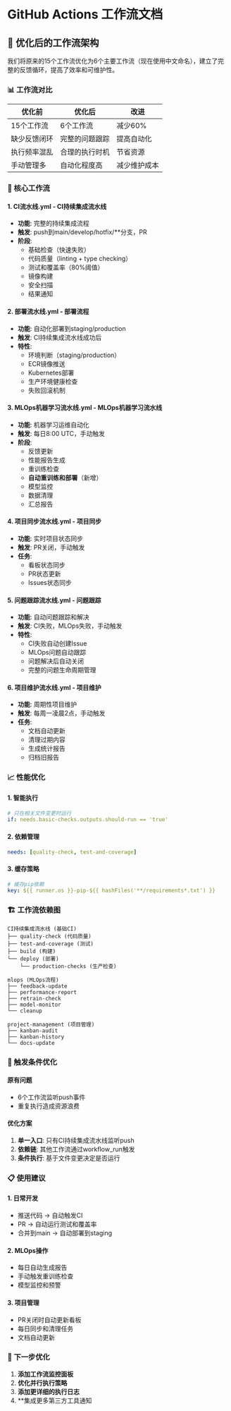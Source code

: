 # GitHub Actions 工作流文档

## 🔄 优化后的工作流架构

我们将原来的15个工作流优化为6个主要工作流（现在使用中文命名），建立了完整的反馈循环，提高了效率和可维护性。

### 📊 工作流对比

| 优化前 | 优化后 | 改进 |
|--------|--------|------|
| 15个工作流 | 6个工作流 | 减少60% |
| 缺少反馈闭环 | 完整的问题跟踪 | 提高自动化 |
| 执行频率混乱 | 合理的执行时机 | 节省资源 |
| 手动管理多 | 自动化程度高 | 减少维护成本 |

### 🚀 核心工作流

#### 1. **CI流水线.yml** - CI持续集成流水线

- **功能**: 完整的持续集成流程
- **触发**: push到main/develop/hotfix/**分支，PR
- **阶段**:
  - 基础检查（快速失败）
  - 代码质量（linting + type checking）
  - 测试和覆盖率（80%阈值）
  - 镜像构建
  - 安全扫描
  - 结果通知

#### 2. **部署流水线.yml** - 部署流程

- **功能**: 自动化部署到staging/production
- **触发**: CI持续集成流水线成功后
- **特性**:
  - 环境判断（staging/production）
  - ECR镜像推送
  - Kubernetes部署
  - 生产环境健康检查
  - 失败回滚机制

#### 3. **MLOps机器学习流水线.yml** - MLOps机器学习流水线

- **功能**: 机器学习运维自动化
- **触发**: 每日8:00 UTC，手动触发
- **阶段**:
  - 反馈更新
  - 性能报告生成
  - 重训练检查
  - **自动重训练和部署**（新增）
  - 模型监控
  - 数据清理
  - 汇总报告

#### 4. **项目同步流水线.yml** - 项目同步

- **功能**: 实时项目状态同步
- **触发**: PR关闭，手动触发
- **任务**:
  - 看板状态同步
  - PR状态更新
  - Issues状态同步

#### 5. **问题跟踪流水线.yml** - 问题跟踪

- **功能**: 自动问题跟踪和解决
- **触发**: CI失败，MLOps失败，手动触发
- **特性**:
  - CI失败自动创建Issue
  - MLOps问题自动跟踪
  - 问题解决后自动关闭
  - 完整的问题生命周期管理

#### 6. **项目维护流水线.yml** - 项目维护

- **功能**: 周期性项目维护
- **触发**: 每周一凌晨2点，手动触发
- **任务**:
  - 文档自动更新
  - 清理过期内容
  - 生成统计报告
  - 归档旧报告

### 📈 性能优化

#### 1. **智能执行**

```yaml
# 只在相关文件变更时运行
if: needs.basic-checks.outputs.should-run == 'true'
```

#### 2. **依赖管理**

```yaml
needs: [quality-check, test-and-coverage]
```

#### 3. **缓存策略**

```yaml
# 缓存pip依赖
key: ${{ runner.os }}-pip-${{ hashFiles('**/requirements*.txt') }}
```

### 🏗️ 工作流依赖图

```
CI持续集成流水线 (基础CI)
├── quality-check (代码质量)
├── test-and-coverage (测试)
├── build (构建)
└── deploy (部署)
    └── production-checks (生产检查)

mlops (MLOps流程)
├── feedback-update
├── performance-report
├── retrain-check
├── model-monitor
└── cleanup

project-management (项目管理)
├── kanban-audit
├── kanban-history
└── docs-update
```

### 🔧 触发条件优化

#### 原有问题

- 6个工作流监听push事件
- 重复执行造成资源浪费

#### 优化方案

1. **单一入口**: 只有CI持续集成流水线监听push
2. **依赖链**: 其他工作流通过workflow_run触发
3. **条件执行**: 基于文件变更决定是否运行

### 📋 使用建议

#### 1. **日常开发**

- 推送代码 → 自动触发CI
- PR → 自动运行测试和覆盖率
- 合并到main → 自动部署到staging

#### 2. **MLOps操作**

- 每日自动生成报告
- 手动触发重训练检查
- 模型监控和预警

#### 3. **项目管理**

- PR关闭时自动更新看板
- 每日同步和清理任务
- 文档自动更新

### 🚀 下一步优化

1. **添加工作流监控面板**
2. **优化并行执行策略**
3. **添加更详细的执行日志**
4. **集成更多第三方工具通知
